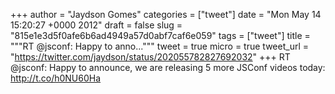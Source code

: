 
+++
author = "Jaydson Gomes"
categories = ["tweet"]
date = "Mon May 14 15:20:27 +0000 2012"
draft = false
slug = "815e1e3d5f0afe6b6ad4949a57d0abf7caf6e059"
tags = ["tweet"]
title = """RT @jsconf: Happy to anno..."""
tweet = true
micro = true
tweet_url = "https://twitter.com/jaydson/status/202055782827692032"
+++
RT @jsconf: Happy to announce, we are releasing 5 more JSConf videos today: http://t.co/h0NU60Ha
